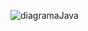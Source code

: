 ![diagramaJava](https://github.com/EduardaSantosDiniz/Impostos-em-Java/assets/141766958/e3538000-315a-4677-86fa-a730933da394)

